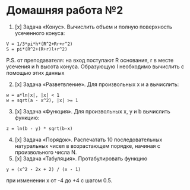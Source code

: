 # Домашняя работа №2

1. [x] Задача «Конус». Вычислить объем и полную поверхность усеченного конуса:
```
V = 1/3*pi*h*(R^2+Rr+r^2)
S = pi*(R^2+(R+r)l+r^2)
```
P.S. от преподавателя: на вход поступают R основания, r в месте усечения и h высота конуса. Образующую l необходимо вычислить с помощью этих данных

2. [x] Задача «Разветвление». Для произвольных x и a вычислить:
```
w = a*ln|x|, |x| < 1
w = sqrt(a - x^2), |x| >= 1
```

3. [x] Задача «Функция». Для произвольных x, y и b вычислить функцию:
```
z = ln(b - y) * sqrt(b-x)
```

4. [x] Задача «Порядок». Распечатать 10 последовательных натуральных чисел в возрастающем порядке, начиная с произвольного числа N.
5. [x] Задача «Табуляция». Протабулировать функцию
```
y = (x^2 - 2x + 2) / (x - 1)
```
при изменении x от -4 до +4 с шагом 0.5.
